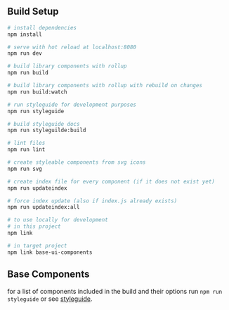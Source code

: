 ## Build Setup

``` bash
# install dependencies
npm install

# serve with hot reload at localhost:8080
npm run dev

# build library components with rollup
npm run build

# build library components with rollup with rebuild on changes
npm run build:watch

# run styleguide for development purposes
npm run styleguide

# build styleguide docs
npm run styleguilde:build

# lint files
npm run lint

# create styleable components from svg icons
npm run svg

# create index file for every component (if it does not exist yet)
npm run updateindex

# force index update (also if index.js already exists)
npm run updateindex:all

```

```bash
# to use locally for development
# in this project
npm link

# in target project
npm link base-ui-components
```

## Base Components

for a list of components included in the build and their options run ```npm run styleguide```
or see [styleguide](https://base-angewandte.github.io/base-ui-components/).
